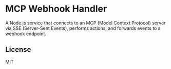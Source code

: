 # MCP Webhook Handler

A Node.js service that connects to an MCP (Model Context Protocol) server via SSE (Server-Sent Events), performs actions, and forwards events to a webhook endpoint.

## License

MIT
